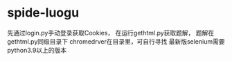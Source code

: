 # spide-luogu
先通过login.py手动登录获取Cookies，
在运行gethtml.py获取题解，
题解在gethtml.py同级目录下
chromedrver在目录里，可自行寻找
最新版selenium需要python3.9以上的版本
